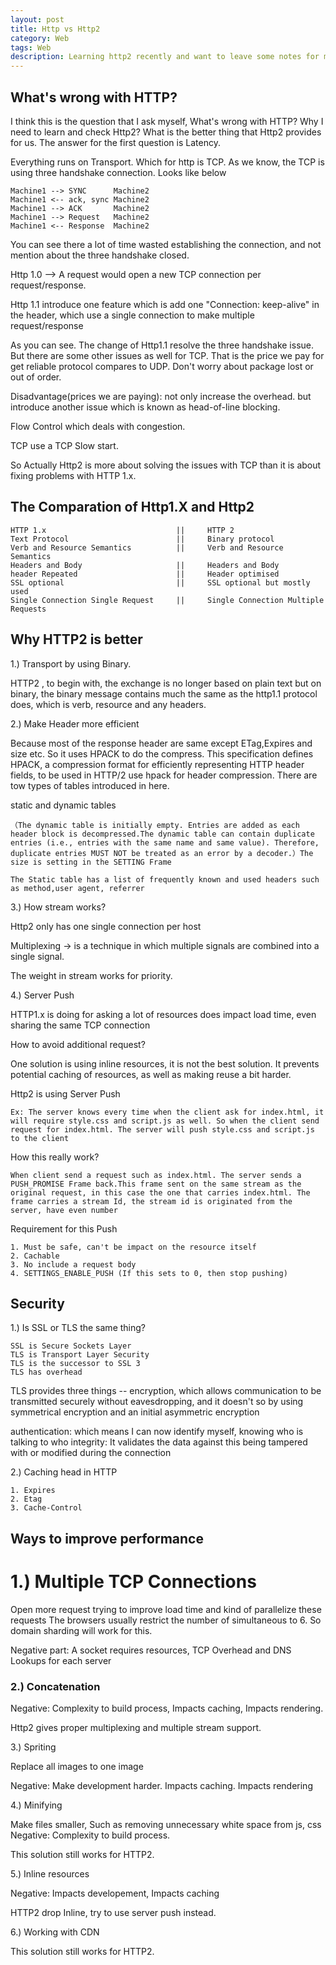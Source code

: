 ```yaml
---
layout: post
title: Http vs Http2
category: Web
tags: Web
description: Learning http2 recently and want to leave some notes for myself to revisit. 
---
```


## What's wrong with HTTP?

I think this is the question that I ask myself, What's wrong with HTTP? Why I need to learn and check Http2? What is the better thing that Http2 provides for us. The answer for the first question is Latency.

Everything runs on Transport. Which for http is TCP. As we know, the TCP is using three handshake connection. Looks like below

	Machine1 --> SYNC      Machine2
	Machine1 <-- ack, sync Machine2
	Machine1 --> ACK       Machine2
	Machine1 --> Request   Machine2
	Machine1 <-- Response  Machine2

You can see there a lot of time wasted establishing the connection, and not mention about the three handshake closed.

Http 1.0 --> A request would open a new TCP connection per request/response.

Http 1.1 introduce one feature which is add one "Connection: keep-alive" in the header, which use a single connection to make multiple request/response

As you can see. The change of Http1.1 resolve the three handshake issue. But there are some other issues as well for TCP. That is the price we pay for get reliable protocol compares to UDP. Don't worry about package lost or out of order.

Disadvantage(prices we are paying): not only increase the overhead. but introduce another issue which is known as head-of-line blocking.

Flow Control which deals with congestion.

TCP use a TCP Slow start.

So Actually Http2 is more about solving the issues with TCP than it is about fixing problems with HTTP 1.x.

## The Comparation of Http1.X and Http2

	HTTP 1.x                             ||     HTTP 2
	Text Protocol                        ||     Binary protocol
	Verb and Resource Semantics          ||     Verb and Resource Semantics
	Headers and Body                     ||     Headers and Body
	header Repeated                      ||     Header optimised
	SSL optional                         ||     SSL optional but mostly used
	Single Connection Single Request     ||     Single Connection Multiple Requests

## Why HTTP2 is better

1.) Transport by using Binary.

HTTP2 , to begin with, the exchange is no longer based on plain text but on binary, the binary message contains much the same as the http1.1 protocol does, which is verb, resource and any headers.

2.) Make Header more efficient

Because most of the response header are same except ETag,Expires and size etc. So it uses HPACK to do the compress. This specification defines HPACK, a compression format for efficiently representing HTTP header fields, to be used in HTTP/2
use hpack for header compression. There are tow types of tables introduced in here.

static and dynamic tables

	（The dynamic table is initially empty. Entries are added as each header block is decompressed.The dynamic table can contain duplicate entries (i.e., entries with the same name and same value). Therefore, duplicate entries MUST NOT be treated as an error by a decoder.）The size is setting in the SETTING Frame

	The Static table has a list of frequently known and used headers such as method,user agent, referrer

3.) How stream works? 

Http2 only has one single connection per host

Multiplexing -> is a technique in which multiple signals are combined into a single signal.

The weight in stream works for priority.


4.) Server Push

HTTP1.x is doing for asking a lot of resources does impact load time, even sharing the same TCP connection

How to avoid additional request?

One solution is using inline resources, it is not the best solution. It prevents potential caching of resources, as well as making reuse a bit harder.

Http2 is using Server Push

	Ex: The server knows every time when the client ask for index.html, it will require style.css and script.js as well. So when the client send request for index.html. The server will push style.css and script.js to the client

How this really work?

	When client send a request such as index.html. The server sends a PUSH_PROMISE Frame back.This frame sent on the same stream as the original request, in this case the one that carries index.html. The frame carries a stream Id, the stream id is originated from the server, have even number

Requirement for this Push

	1. Must be safe, can't be impact on the resource itself
	2. Cachable
	3. No include a request body
	4. SETTINGS_ENABLE_PUSH (If this sets to 0, then stop pushing)

## Security

1.) Is SSL or TLS the same thing?

	SSL is Secure Sockets Layer
	TLS is Transport Layer Security
	TLS is the successor to SSL 3
	TLS has overhead

TLS provides three things -- encryption, which allows communication to be transmitted securely without eavesdropping, and it doesn't so by using symmetrical encryption and an initial asymmetric encryption

authentication: which means I can now identify myself, knowing who is talking to who
integrity: It validates the data against this being tampered with or modified during the connection


2.) Caching head in HTTP

	1. Expires
	2. Etag
	3. Cache-Control

## Ways to improve performance

# 1.) Multiple TCP Connections

Open more request trying to improve load time and kind of parallelize these requests
The browsers usually restrict the number of simultaneous to 6. So domain sharding will work for this.

Negative part: A socket requires resources, TCP Overhead and DNS Lookups for each server

### 2.) Concatenation

Negative: Complexity to build process, Impacts caching, Impacts rendering.

Http2 gives proper multiplexing and multiple stream support.

3.) Spriting 

Replace all images to one image

Negative: Make development harder. Impacts caching. Impacts rendering

4.) Minifying

Make files smaller, Such as removing unnecessary white space from js, css
Negative: Complexity to build process.

This solution still works for HTTP2.

5.) Inline resources

Negative: Impacts developement, Impacts caching

HTTP2 drop Inline, try to use server push instead.

6.) Working with CDN

This solution still works for HTTP2.